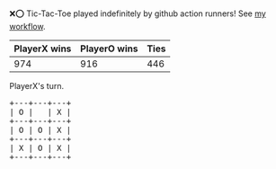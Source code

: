 :x::o: Tic-Tac-Toe played indefinitely by github action runners! See [my workflow](.github/workflows/play.yaml).

|PlayerX wins|PlayerO wins|Ties|
|-|-|-|
|974|916|446|

PlayerX's turn.

<pre>
+---+---+---+
| O |   | X |
+---+---+---+
| O | O | X |
+---+---+---+
| X | O | X |
+---+---+---+
</pre>